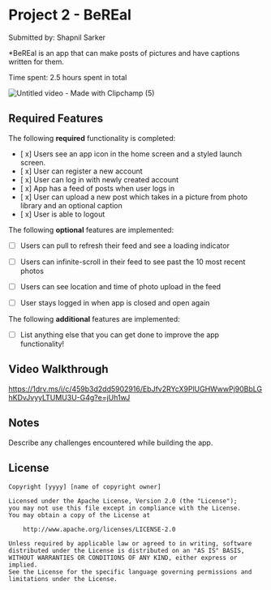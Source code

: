 # Project 2 - BeREal

Submitted by: Shapnil Sarker

*BeREal is an app that can make posts of pictures and have captions written for them.

Time spent: 2.5 hours spent in total

![Untitled video - Made with Clipchamp (5)](https://github.com/user-attachments/assets/c40ee0f1-3256-45cc-990e-b7e0283f44cd)
 
## Required Features

The following **required** functionality is completed:

- [ x] Users see an app icon in the home screen and a styled launch screen.
- [ x] User can register a new account
- [ x] User can log in with newly created account
- [ x] App has a feed of posts when user logs in
- [ x] User can upload a new post which takes in a picture from photo library and an optional caption	
- [ x] User is able to logout	
 
The following **optional** features are implemented:

- [ ] Users can pull to refresh their feed and see a loading indicator
- [ ] Users can infinite-scroll in their feed to see past the 10 most recent photos
- [ ] Users can see location and time of photo upload in the feed	
- [ ] User stays logged in when app is closed and open again	


The following **additional** features are implemented:

- [ ] List anything else that you can get done to improve the app functionality!

## Video Walkthrough
https://1drv.ms/i/c/459b3d2dd5902916/EbJfv2RYcX9PlUGHWwwPj90BbLGhKDvJvyyLTUMU3U-G4g?e=jUh1wJ 


## Notes

Describe any challenges encountered while building the app.

## License

    Copyright [yyyy] [name of copyright owner]

    Licensed under the Apache License, Version 2.0 (the "License");
    you may not use this file except in compliance with the License.
    You may obtain a copy of the License at

        http://www.apache.org/licenses/LICENSE-2.0

    Unless required by applicable law or agreed to in writing, software
    distributed under the License is distributed on an "AS IS" BASIS,
    WITHOUT WARRANTIES OR CONDITIONS OF ANY KIND, either express or implied.
    See the License for the specific language governing permissions and
    limitations under the License.
